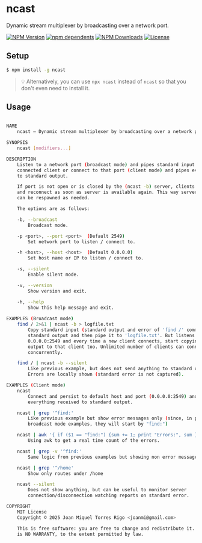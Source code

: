 # ncast

Dynamic stream multiplexer by broadcasting over a network port.

[![NPM Version][npm-image]][npm-url]
[![npm dependents][depends-image]][depends-url]
[![NPM Downloads][downloads-image]][downloads-url]
[![License][license-image]][license-url]

<!-- Hilighting fix: []() -->


## Setup


```sh
$ npm install -g ncast
```

> 💡 Alternatively, you can use `npx ncast` instead of `ncast` so that you
> don't even need to install it.


## Usage

```sh

NAME
    ncast — Dynamic stream multiplexer by broadcasting over a network port.

SYNOPSIS
    ncast [modifiers...]

DESCRIPTION
    Listen to a network port (broadcast mode) and pipes standard input to every
    connected client or connect to that port (client mode) and pipes everything
    to standard output.

    If port is not open or is closed by the (ncast -b) server, clients persist
    and reconnect as soon as server is available again. This way server process
    can be respawned as needed.

    The options are as follows:

    -b, --broadcast
        Broadcast mode. 

    -p <port>, --port <port>  (Default 2549)
        Set network port to listen / connect to.

    -h <host>, --host <host>  (Default 0.0.0.0)
        Set host name or IP to listen / connect to.

    -s, --silent
        Enable silent mode.

    -v, --version
        Show version and exit.

    -h, --help
        Show this help message and exit.
    
EXAMPLES (Broadcast mode)
    find / 2>&1 | ncast -b > logfile.txt
        Copy standard input (standard output and error of 'find /' command) to
        standard output and then pipe it to 'logfile.txt'. But listens to
        0.0.0.0:2549 and every time a new client connects, start copying the
        output to that client too. Unlimited number of clients can connect
        concurrently.

    find / | ncast -b --silent
        Like previous example, but does not send anything to standard output.
        Errors are locally shown (standard error is not captured).

EXAMPLES (Client mode)
    ncast
        Connect and persist to default host and port (0.0.0.0:2549) and copy
        everything received to standard output.

    ncast | grep '^find:'
        Like previous example but show error messages only (since, in previous
        broadcast mode examples, they will start by "find:")

    ncast | awk '{ if ($1 == "find:") {sum += 1; print "Errors:", sum }}'
        Using awk to get a real time count of the errors.

    ncast | grep -v '^find:'
        Same logic from previous examples but showing non error messages only.

    ncast | grep '^/home'
        Show only routes under /home

    ncast --silent
        Does not show anything, but can be useful to monitor server
        connection/disconnection watching reports on standard error.

COPYRIGHT
    MIT License
    Copyright © 2025 Joan Miquel Torres Rigo <joanmi@gmail.com>

    This is free software: you are free to change and redistribute it.  There
    is NO WARRANTY, to the extent permitted by law.

```


[npm-image]: https://img.shields.io/npm/v/ncast.svg
[npm-url]: https://npmjs.org/package/ncast
[depends-image]: https://badgen.net/npm/dependents/ncast
[depends-url]: https://www.npmjs.com/package/ncast?activeTab=dependents
[downloads-image]: https://img.shields.io/npm/dm/ncast.svg
[downloads-url]: https://npmjs.org/package/ncast
[license-image]: https://img.shields.io/badge/license-MIT-brightgreen.svg
[license-url]: https://opensource.org/licenses/MIT

